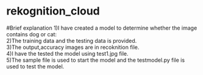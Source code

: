 # rekognition_cloud

#Brief explanation
1)I have created a model to determine whether the image contains dog or cat:</br>
2)The training data and the testing data is provided.</br>
3)The output,accuracy images are in recoknition file.</br>
4)I have the tested the model using test1.jpg file.</br>
5)The sample file is used to start the model and the testmodel.py file is used to test the model.
 

